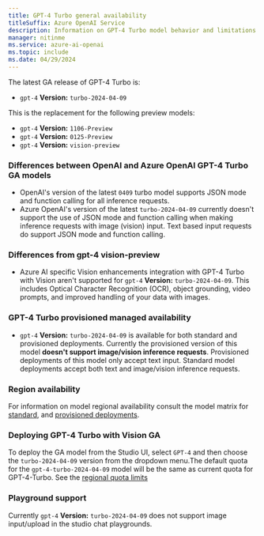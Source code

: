 ```yaml
---
title: GPT-4 Turbo general availability
titleSuffix: Azure OpenAI Service
description: Information on GPT-4 Turbo model behavior and limitations
manager: nitinme
ms.service: azure-ai-openai
ms.topic: include
ms.date: 04/29/2024
---
```


The latest GA release of GPT-4 Turbo is:

- `gpt-4` **Version:** `turbo-2024-04-09`

This is the replacement for the following preview models:

- `gpt-4` **Version:** `1106-Preview`
- `gpt-4` **Version:** `0125-Preview`
- `gpt-4` **Version:** `vision-preview`

### Differences between OpenAI and Azure OpenAI GPT-4 Turbo GA models

- OpenAI's version of the latest `0409` turbo model supports JSON mode and function calling for all inference requests.
- Azure OpenAI's version of the latest `turbo-2024-04-09` currently doesn't support the use of JSON mode and function calling when making inference requests with image (vision) input. Text based input requests do support JSON mode and function calling.

### Differences from gpt-4 vision-preview

- Azure AI specific Vision enhancements integration with GPT-4 Turbo with Vision aren't supported for `gpt-4` **Version:** `turbo-2024-04-09`. This includes Optical Character Recognition (OCR), object grounding, video prompts, and improved handling of your data with images.

### GPT-4 Turbo provisioned managed availability

- `gpt-4` **Version:** `turbo-2024-04-09` is available for both standard and provisioned deployments. Currently the provisioned version of this model **doesn't support image/vision inference requests**. Provisioned deployments of this model only accept text input. Standard model deployments accept both text and image/vision inference requests.

### Region availability

For information on model regional availability consult the model matrix for [standard](../concepts/models.md#gpt-4-and-gpt-4-turbo-model-availability), and [provisioned deployments](../concepts/models.md#provisioned-deployment-model-availability).

### Deploying GPT-4 Turbo with Vision GA

To deploy the GA model from the Studio UI, select `GPT-4` and then choose the `turbo-2024-04-09` version from the dropdown menu.The default quota for the `gpt-4-turbo-2024-04-09` model will be the same as current quota for GPT-4-Turbo. See the [regional quota limits](../concepts/models.md#standard-deployment-model-quota)

### Playground support

 Currently `gpt-4` **Version:** `turbo-2024-04-09` does not support image input/upload in the studio chat playgrounds.
